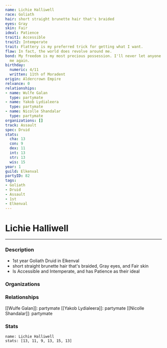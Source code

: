 ```yaml
---
name: Lichie Halliwell
race: Goliath
hair: short straight brunette hair that's braided
eyes: Gray
skin: Fair
ideal: Patience
trait1: Accessible
trait2: Intemperate
trait: Flattery is my preferred trick for getting what I want.
flaw: In fact, the world does revolve around me.
bond: My freedom is my most precious possession. I'll never let anyone take it from
  me again.
birthday:
  numeric: 4/11
  written: 11th of Moradent
origin: Aldercrown Empire
relvance: 0
relationships:
- name: Wulfe Galan
  type: partymate
- name: Yakob Lydialeera
  type: partymate
- name: Nicolle Shandalar
  type: partymate
organizations: []
track: Assault
spec: Druid
stats:
  cha: 13
  con: 9
  dex: 11
  int: 13
  str: 13
  wis: 15
year: 1
guild: Elkenval
partyID: 82
tags:
- Goliath
- Druid
- Assault
- 1st
- Elkenval
---
```

# Lichie Halliwell
---
### Description
- 1st year Goliath Druid in Elkenval
- short straight brunette hair that's braided, Gray eyes, and Fair skin
- Is Accessible and Intemperate, and has Patience as their ideal

### Organizations
### Relationships
[[Wulfe Galan]]: partymate
[[Yakob Lydialeera]]: partymate
[[Nicolle Shandalar]]: partymate
### Stats
```statblock
name: Lichie Halliwell
stats: [13, 11, 9, 13, 15, 13]
```